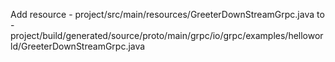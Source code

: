 Add resource - project/src/main/resources/GreeterDownStreamGrpc.java
to - project/build/generated/source/proto/main/grpc/io/grpc/examples/helloworld/GreeterDownStreamGrpc.java